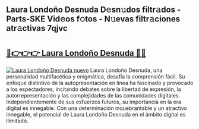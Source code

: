 ## Laura Londoño Desnuda D𝚎sn𝚞dos filtr𝚊dos - Parts-SKE Vid𝚎os f𝚘tos - N𝚞evas filtr𝚊ciones atr𝚊ctivas 7qjvc

# <h2><a href="http://mb0d5pa.tromn.icu/?c=Laura+Londo%c3%b1o+Desnuda">🔗👉👉👉 Laura Londoño Desnuda 🔗🔗</a></h2>

[![Laura Londoño Desnuda nuevo](https://i.imgur.com/pEAQMta.gif)](http://mb0d5pa.tromn.icu/?c=Laura+Londo%c3%b1o+Desnuda)
Laura Londoño Desnuda, una personalidad multifacética y enigmática, desafía la comprensión fácil. Su enfoque distintivo de la autopresentación en línea ha fascinado y provocado a los espectadores, incitando debates sobre la libertad de expresión, la autorrepresentación y las complejidades de las comunidades digitales. Independientemente de sus esfuerzos futuros, su importancia en la era digital es innegable. Con una determinación inquebrantable y un atractivo innegable, el potencial de Laura Londoño Desnuda en el ámbito digital es ilimitado.

